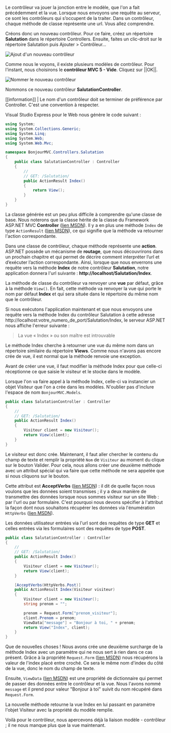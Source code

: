 Le contrôleur va jouer la jonction entre le modèle, que l'on a fait précédemment et la vue. Lorsque nous envoyons une requête au serveur, ce sont les contrôleurs qui s’occupent de la traiter. Dans un contrôleur, chaque méthode de classe représente une url. Vous allez comprendre.

Créons donc un nouveau contrôleur. Pour ce faire, créez un répertoire **Salutation** dans le répertoire Controllers. Ensuite, faites un clic-droit sur le répertoire Salutation puis Ajouter > Contrôleur…

![Ajout d'un nouveau contrôleur](/media/galleries/304/6ade8186-e234-4e09-88b9-914914c5f070.png.960x960_q85.png)

Comme nous le voyons, il existe plusieurs modèles de contrôleur. Pour l'instant, nous choisirons le **contrôleur MVC 5 - Vide**. Cliquez sur ||OK||.

![Nommer le nouveau contrôleur](/media/galleries/304/f22d55b9-ba90-4b85-b815-303e1f7a0b67.png.960x960_q85.png)

Nommons ce nouveau contrôleur **SalutationController**.

[[information]]
| Le nom d'un contrôleur doit se terminer de préférence par Controller. C'est une convention à respecter.

Visual Studio Express pour le Web nous génère le code suivant :

```csharp
using System;
using System.Collections.Generic;
using System.Linq;
using System.Web;
using System.Web.Mvc;

namespace BonjourMVC.Controllers.Salutation
{
    public class SalutationController : Controller
    {
        //
        // GET: /Salutation/
        public ActionResult Index()
        {
            return View();
        }
    }
}
```

La classe générée est un peu plus difficile à comprendre qu'une classe de base. Nous noterons que la classe hérite de la classe du Framework ASP.NET MVC **Controller** ([lien MSDN](http://msdn.microsoft.com/fr-fr/library/system.web.mvc.controller.aspx)). Il y a en plus une méthode `Index` de type `ActionResult` ([lien MSDN](http://msdn.microsoft.com/fr-fr/library/system.web.mvc.actionresult(v=vs.118).aspx)), ce qui signifie que la méthode va retourner l'action correspondante.

Dans une classe de contrôleur, chaque méthode représente une **action**. ASP.NET possède un mécanisme de **routage**, que nous découvrirons dans un prochain chapitre et qui permet de décrire comment interpréter l’url et d’exécuter l’action correspondante. Ainsi, lorsque que nous enverrons une requête vers la méthode **Index** de notre contrôleur **Salutation**, notre application donnera l'url suivante : **http://localhost/Salutation/Index**.

La méthode de classe du contrôleur va renvoyer une **vue** par défaut, grâce à la méthode `View()`. En fait, cette méthode va renvoyer la vue qui porte le nom par défaut **Index** et qui sera située dans le répertoire du même nom que le contrôleur.

Si nous exécutons l'application maintenant et que nous envoyons une requête vers la méthode Index du contrôleur Salutation à cette adresse http://localhost:votre_numero_de_port/Salutation/Index, le serveur ASP.NET nous affiche l'erreur suivante :

> La vue « Index » ou son maître est introuvable

Le méthode Index cherche à retourner une vue du même nom dans un répertoire similaire du répertoire **Views**. Comme nous n'avons pas encore crée de vue, il est normal que la méthode renvoie une exception.

Avant de créer une vue, il faut modifier la méthode Index pour que celle-ci réceptionne ce que saisie le visiteur et le stocke dans le modèle.

Lorsque l'on va faire appel à la méthode Index, celle-ci va instancier un objet Visiteur que l'on a crée dans les modèles. N'oublier pas d'inclure l'espace de nom `BonjourMVC.Models`.

```csharp
public class SalutationController : Controller
{
    //
    // GET: /Salutation/
    public ActionResult Index()
    {
        Visiteur client = new Visiteur();
        return View(client);
    }
}
```

Le visiteur est donc crée. Maintenant, il faut aller chercher le contenu du champ de texte et remplir la propriété `Nom` de `Visiteur` au moment du clique sur le bouton Valider. Pour cela, nous allons créer une deuxième méthode avec un attribut spécial qui va faire que cette méthode ne sera appelée que si nous cliquons sur le bouton.

Cette attribut est **AcceptVerbs** ([lien MSDN](http://msdn.microsoft.com/fr-fr/library/system.web.mvc.acceptverbsattribute(v=vs.118).aspx)) : il dit de quelle façon nous voulons que les données soient transmises ; il y a deux manière de transmettre des données lorsque nous sommes visiteur sur un site Web : par l'url ou par formulaire. C'est pourquoi nous devons spécifier à l'attribut la façon dont nous souhaitons récupérer les données via l'énumération `HttpVerbs` ([lien MSDN](http://msdn.microsoft.com/fr-fr/library/system.web.mvc.httpverbs(v=vs.118).aspx)).

Les données utilisateur entrées via l'url sont des requêtes de type **GET** et celles entrées via les formulaires sont des requêtes de type **POST**.

```csharp
public class SalutationController : Controller
{
    //
    // GET: /Salutation/
    public ActionResult Index()
    {
        Visiteur client = new Visiteur();
        return View(client);
    }

    [AcceptVerbs(HttpVerbs.Post)]
    public ActionResult Index(Visiteur visiteur)
    {
        Visiteur client = new Visiteur();
        string prenom = "";

        prenom = Request.Form["prenom_visiteur"];
        client.Prenom = prenom;
        ViewData["message"] = "Bonjour à toi, " + prenom;
        return View("Index", client);
    }
}
```

Que de nouvelles choses ! Nous avons crée une deuxième surcharge de la méthode Index avec un paramètre qui ne nous sert à rien dans ce cas présent. Grâce à la propriété `Request.Form` ([lien MSDN](http://msdn.microsoft.com/fr-fr/library/system.web.httprequest.form(v=vs.110).aspx)) nous récupérons la valeur de l'index placé entre croché. Ce sera le même nom d'index du côté de la vue, donc le nom du champ de texte.

Ensuite, `ViewData` ([lien MSDN](http://msdn.microsoft.com/fr-fr/library/system.web.mvc.viewpage.viewdata(v=vs.118).aspx)) est une propriété de dictionnaire qui permet de passer des données entre le contrôleur et la vue. Nous l'avons nommé `message` et il prend pour valeur "Bonjour à toi" suivit du nom récupéré dans `Request.Form`.

La nouvelle méthode retourne la vue Index en lui passant en paramètre l'objet Visiteur avec la propriété  du modèle remplie.

Voilà pour le contrôleur, nous apercevons déjà la liaison modèle - contrôleur ; il ne nous manque plus que la vue maintenant.